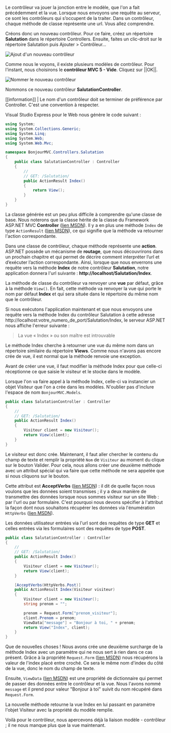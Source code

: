 Le contrôleur va jouer la jonction entre le modèle, que l'on a fait précédemment et la vue. Lorsque nous envoyons une requête au serveur, ce sont les contrôleurs qui s’occupent de la traiter. Dans un contrôleur, chaque méthode de classe représente une url. Vous allez comprendre.

Créons donc un nouveau contrôleur. Pour ce faire, créez un répertoire **Salutation** dans le répertoire Controllers. Ensuite, faites un clic-droit sur le répertoire Salutation puis Ajouter > Contrôleur…

![Ajout d'un nouveau contrôleur](/media/galleries/304/6ade8186-e234-4e09-88b9-914914c5f070.png.960x960_q85.png)

Comme nous le voyons, il existe plusieurs modèles de contrôleur. Pour l'instant, nous choisirons le **contrôleur MVC 5 - Vide**. Cliquez sur ||OK||.

![Nommer le nouveau contrôleur](/media/galleries/304/f22d55b9-ba90-4b85-b815-303e1f7a0b67.png.960x960_q85.png)

Nommons ce nouveau contrôleur **SalutationController**.

[[information]]
| Le nom d'un contrôleur doit se terminer de préférence par Controller. C'est une convention à respecter.

Visual Studio Express pour le Web nous génère le code suivant :

```csharp
using System;
using System.Collections.Generic;
using System.Linq;
using System.Web;
using System.Web.Mvc;

namespace BonjourMVC.Controllers.Salutation
{
    public class SalutationController : Controller
    {
        //
        // GET: /Salutation/
        public ActionResult Index()
        {
            return View();
        }
    }
}
```

La classe générée est un peu plus difficile à comprendre qu'une classe de base. Nous noterons que la classe hérite de la classe du Framework ASP.NET MVC **Controller** ([lien MSDN](http://msdn.microsoft.com/fr-fr/library/system.web.mvc.controller.aspx)). Il y a en plus une méthode `Index` de type `ActionResult` ([lien MSDN](http://msdn.microsoft.com/fr-fr/library/system.web.mvc.actionresult(v=vs.118).aspx)), ce qui signifie que la méthode va retourner l'action correspondante.

Dans une classe de contrôleur, chaque méthode représente une **action**. ASP.NET possède un mécanisme de **routage**, que nous découvrirons dans un prochain chapitre et qui permet de décrire comment interpréter l’url et d’exécuter l’action correspondante. Ainsi, lorsque que nous enverrons une requête vers la méthode **Index** de notre contrôleur **Salutation**, notre application donnera l'url suivante : **http://localhost/Salutation/Index**.

La méthode de classe du contrôleur va renvoyer une **vue** par défaut, grâce à la méthode `View()`. En fait, cette méthode va renvoyer la vue qui porte le nom par défaut **Index** et qui sera située dans le répertoire du même nom que le contrôleur.

Si nous exécutons l'application maintenant et que nous envoyons une requête vers la méthode Index du contrôleur Salutation à cette adresse http://localhost:votre_numero_de_port/Salutation/Index, le serveur ASP.NET nous affiche l'erreur suivante :

> La vue « Index » ou son maître est introuvable

Le méthode Index cherche à retourner une vue du même nom dans un répertoire similaire du répertoire **Views**. Comme nous n'avons pas encore crée de vue, il est normal que la méthode renvoie une exception.

Avant de créer une vue, il faut modifier la méthode Index pour que celle-ci réceptionne ce que saisie le visiteur et le stocke dans le modèle.

Lorsque l'on va faire appel à la méthode Index, celle-ci va instancier un objet Visiteur que l'on a crée dans les modèles. N'oublier pas d'inclure l'espace de nom `BonjourMVC.Models`.

```csharp
public class SalutationController : Controller
{
    //
    // GET: /Salutation/
    public ActionResult Index()
    {
        Visiteur client = new Visiteur();
        return View(client);
    }
}
```

Le visiteur est donc crée. Maintenant, il faut aller chercher le contenu du champ de texte et remplir la propriété `Nom` de `Visiteur` au moment du clique sur le bouton Valider. Pour cela, nous allons créer une deuxième méthode avec un attribut spécial qui va faire que cette méthode ne sera appelée que si nous cliquons sur le bouton.

Cette attribut est **AcceptVerbs** ([lien MSDN](http://msdn.microsoft.com/fr-fr/library/system.web.mvc.acceptverbsattribute(v=vs.118).aspx)) : il dit de quelle façon nous voulons que les données soient transmises ; il y a deux manière de transmettre des données lorsque nous sommes visiteur sur un site Web : par l'url ou par formulaire. C'est pourquoi nous devons spécifier à l'attribut la façon dont nous souhaitons récupérer les données via l'énumération `HttpVerbs` ([lien MSDN](http://msdn.microsoft.com/fr-fr/library/system.web.mvc.httpverbs(v=vs.118).aspx)).

Les données utilisateur entrées via l'url sont des requêtes de type **GET** et celles entrées via les formulaires sont des requêtes de type **POST**.

```csharp
public class SalutationController : Controller
{
    //
    // GET: /Salutation/
    public ActionResult Index()
    {
        Visiteur client = new Visiteur();
        return View(client);
    }

    [AcceptVerbs(HttpVerbs.Post)]
    public ActionResult Index(Visiteur visiteur)
    {
        Visiteur client = new Visiteur();
        string prenom = "";

        prenom = Request.Form["prenom_visiteur"];
        client.Prenom = prenom;
        ViewData["message"] = "Bonjour à toi, " + prenom;
        return View("Index", client);
    }
}
```

Que de nouvelles choses ! Nous avons crée une deuxième surcharge de la méthode Index avec un paramètre qui ne nous sert à rien dans ce cas présent. Grâce à la propriété `Request.Form` ([lien MSDN](http://msdn.microsoft.com/fr-fr/library/system.web.httprequest.form(v=vs.110).aspx)) nous récupérons la valeur de l'index placé entre croché. Ce sera le même nom d'index du côté de la vue, donc le nom du champ de texte.

Ensuite, `ViewData` ([lien MSDN](http://msdn.microsoft.com/fr-fr/library/system.web.mvc.viewpage.viewdata(v=vs.118).aspx)) est une propriété de dictionnaire qui permet de passer des données entre le contrôleur et la vue. Nous l'avons nommé `message` et il prend pour valeur "Bonjour à toi" suivit du nom récupéré dans `Request.Form`.

La nouvelle méthode retourne la vue Index en lui passant en paramètre l'objet Visiteur avec la propriété  du modèle remplie.

Voilà pour le contrôleur, nous apercevons déjà la liaison modèle - contrôleur ; il ne nous manque plus que la vue maintenant.